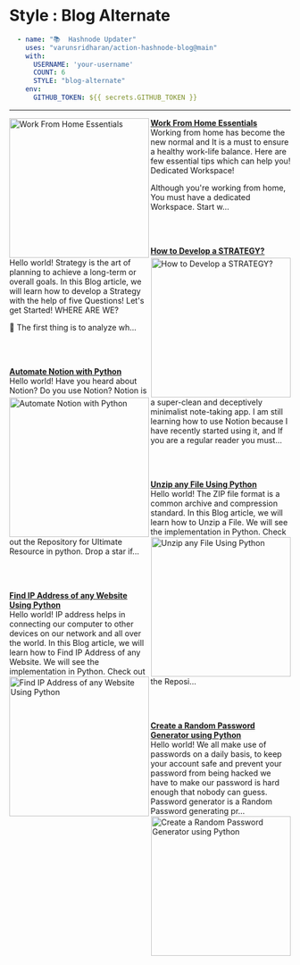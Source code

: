 # Style : Blog Alternate

```yaml
  - name: "📚  Hashnode Updater"
    uses: "varunsridharan/action-hashnode-blog@main"
    with:
      USERNAME: 'your-username'
      COUNT: 6
      STYLE: "blog-alternate"
    env:
      GITHUB_TOKEN: ${{ secrets.GITHUB_TOKEN }}
```

---


<!-- HASHNODE_BLOG:START -->
<p align="left">
<a href="https://ayushi7rawat.hashnode.dev/work-from-home-essentials-cki9snmyq03lmxfs18arme3wd" title="Work From Home Essentials"><img src="https://cdn.hashnode.com/res/hashnode/image/upload/v1607057563971/2Fb0dBJ0E.png" alt="Work From Home Essentials" width="250px" align="left" /></a>
<a href="https://ayushi7rawat.hashnode.dev/work-from-home-essentials-cki9snmyq03lmxfs18arme3wd" title="Work From Home Essentials"><strong>Work From Home Essentials</strong></a>
<br/> Working from home has become the new normal and It is a must to ensure a healthy work-life balance. Here are few essential tips which can help you! 
Dedicated Workspace!

Although you're working from home, You must have a dedicated Workspace. Start w... </p> <br/> <br/>
<p align="left">
<a href="https://ayushi7rawat.hashnode.dev/how-to-develop-a-strategy-cki870bju00umhps126m3cwas" title="How to Develop a STRATEGY?"><img src="https://cdn.hashnode.com/res/hashnode/image/upload/v1606920237771/cU4tgjMcp.png" alt="How to Develop a STRATEGY?" width="250px" align="right" /></a>
<a href="https://ayushi7rawat.hashnode.dev/how-to-develop-a-strategy-cki870bju00umhps126m3cwas" title="How to Develop a STRATEGY?"><strong>How to Develop a STRATEGY?</strong></a>
<br/> Hello world!
Strategy is the art of planning to achieve a long-term or overall goals. In this Blog article, we will learn how to develop a Strategy with the help of five Questions!
Let's get Started!
WHERE ARE WE?

📌 The first thing is to analyze wh... </p> <br/> <br/>
<p align="left">
<a href="https://ayushi7rawat.hashnode.dev/automate-notion-with-python-cki79qpun00o3nts15lad3v54" title="Automate Notion with Python"><img src="https://cdn.hashnode.com/res/hashnode/image/upload/v1606904367385/Q34Sl-6-v.png" alt="Automate Notion with Python" width="250px" align="left" /></a>
<a href="https://ayushi7rawat.hashnode.dev/automate-notion-with-python-cki79qpun00o3nts15lad3v54" title="Automate Notion with Python"><strong>Automate Notion with Python</strong></a>
<br/> Hello world!
Have you heard about Notion? Do you use Notion? 
Notion is a super-clean and deceptively minimalist note-taking app. I am still learning how to use Notion because I have recently started using it, and If you are a regular reader you must... </p> <br/> <br/>
<p align="left">
<a href="https://ayushi7rawat.hashnode.dev/unzip-any-file-using-python-cki5im3yc09h5ans139g576va" title="Unzip any File Using Python"><img src="https://cdn.hashnode.com/res/hashnode/image/upload/v1606739061417/8i0TNLnRD.png" alt="Unzip any File Using Python" width="250px" align="right" /></a>
<a href="https://ayushi7rawat.hashnode.dev/unzip-any-file-using-python-cki5im3yc09h5ans139g576va" title="Unzip any File Using Python"><strong>Unzip any File Using Python</strong></a>
<br/> Hello world!
The ZIP file format is a common archive and compression standard. In this Blog article, we will learn how to Unzip a File. We will see the implementation in Python.
Check out the Repository for Ultimate Resource in python. Drop a star if... </p> <br/> <br/>
<p align="left">
<a href="https://ayushi7rawat.hashnode.dev/find-ip-address-of-any-website-using-python-cki4dutcc04gsbos19kp021uz" title="Find IP Address of any Website Using Python"><img src="https://cdn.hashnode.com/res/hashnode/image/upload/v1606730489491/Fpt2wWZ5b.png" alt="Find IP Address of any Website Using Python" width="250px" align="left" /></a>
<a href="https://ayushi7rawat.hashnode.dev/find-ip-address-of-any-website-using-python-cki4dutcc04gsbos19kp021uz" title="Find IP Address of any Website Using Python"><strong>Find IP Address of any Website Using Python</strong></a>
<br/> Hello world!
IP address helps in connecting our computer to other devices on our network and all over the world. In this Blog article, we will learn how to Find IP Address of any Website. We will see the implementation in Python.
Check out the Reposi... </p> <br/> <br/>
<p align="left">
<a href="https://ayushi7rawat.hashnode.dev/create-a-random-password-generator-using-python-cki2zey5300h0dts12agr1v2z" title="Create a Random Password Generator using Python"><img src="https://cdn.hashnode.com/res/hashnode/image/upload/v1606628232922/SjJmKXxNP.png" alt="Create a Random Password Generator using Python" width="250px" align="right" /></a>
<a href="https://ayushi7rawat.hashnode.dev/create-a-random-password-generator-using-python-cki2zey5300h0dts12agr1v2z" title="Create a Random Password Generator using Python"><strong>Create a Random Password Generator using Python</strong></a>
<br/> Hello world!
We all make use of passwords on a daily basis, to keep your account safe and prevent your password from being hacked we have to make our password is hard enough that nobody can guess.
Password generator is a Random Password generating pr... </p> <br/> <br/>
<!-- HASHNODE_BLOG:END -->
